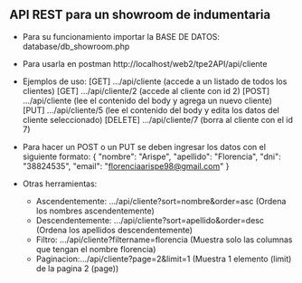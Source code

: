 ## API REST para un showroom de indumentaria
- Para su funcionamiento importar la BASE DE DATOS: database/db_showroom.php
- Para usarla en postman http://localhost/web2/tpe2API/api/cliente
- Ejemplos de uso:
[GET] .../api/cliente (accede a un listado de todos los clientes)
[GET] .../api/cliente/2 (accede al cliente con id 2)
[POST] .../api/cliente (lee el contenido del body y agrega un nuevo cliente)
[PUT] .../api/cliente/5 (lee el contenido del body y edita los datos del cliente seleccionado)
[DELETE] .../api/cliente/7 (borra al cliente con el id 7)

- Para hacer un POST o un PUT se deben ingresar los datos con el siguiente formato:
{
    "nombre": "Arispe",
    "apellido": "Florencia",
    "dni": "38824535",
    "email": "florenciaarispe98@gmail.com"
}

- Otras herramientas:
    - Ascendentemente: .../api/cliente?sort=nombre&order=asc (Ordena los nombres ascendentemente)
    - Descendentemente: .../api/cliente?sort=apellido&order=desc (Ordena los apellidos descendentemente)
    - Filtro: .../api/cliente?filtername=florencia (Muestra solo las columnas que tengan el nombre florencia)
    - Paginacion:.../api/cliente?page=2&limit=1 (Muestra 1 elemento (limit) de la pagina 2 (page))


